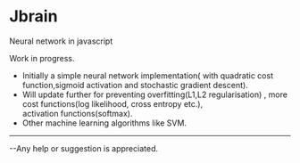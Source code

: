 # Jbrain
Neural network in javascript

Work in progress.

* Initially a simple neural network implementation( with quadratic cost function,sigmoid activation and stochastic gradient descent).
* Will update further for preventing overfitting(L1,L2 regularisation) , more cost functions(log likelihood, cross entropy etc.),    
  activation functions(softmax).
* Other machine learning algorithms like SVM. 

----------------------------------------------------------------------------------------------------------------------------------------  
--Any help or suggestion is appreciated.
